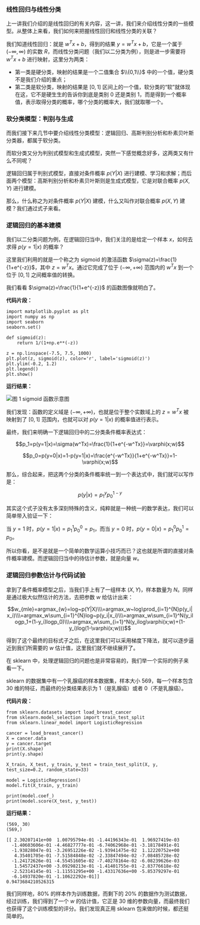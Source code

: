 ### 线性回归与线性分类

上一讲我们介绍的是线性回归的有关内容，这一讲，我们来介绍线性分类的一些模型。从整体上来看，我们如何来把握线性回归和线性分类的关联？

我们知道线性回归：就是 $w^Tx+b$，得到的结果 $y=w^Tx+b$，它是一个属于 $(-\infty,\infty)$ 的实数
$R$，而线性分类问题（我们以二分类为例），则是进一步需要将 $w^Tx+b$ 进行映射，这里分为两类：

  * 第一类是硬分类，映射的结果是一个二值集合 $\\{0,1\\}$ 中的一个值，硬分类不是我们介绍的重点；
  * 第二类是软分类，映射的结果是 $[0,1]$ 区间上的一个值，软分类的“软”就体现在这，它不是硬生生的告诉你到底是类别 0 还是类别 1，而是得到一个概率值，表示取得分类的概率，哪个分类的概率大，我们就取哪一个。

### 软分类模型：判别与生成

而我们接下来几节中要介绍线性分类模型：逻辑回归、高斯判别分析和朴素贝叶斯分类器，都属于软分类。

而软分类又分为判别式模型和生成式模型，突然一下感觉概念好多，这两类又有什么不同呢？

逻辑回归属于判别式模型，直接对条件概率 $p(Y|X)$ 进行建模、学习和求解；而后面两个模型：高斯判别分析和朴素贝叶斯则是生成式模型，它是对联合概率
$p(X,Y)$ 进行建模。

那么，什么称之为对条件概率 $p(Y|X)$ 建模，什么又叫作对联合概率 $p(X,Y)$ 建模？我们通过式子来看。

### 逻辑回归的基本建模

我们以二分类问题为例，在逻辑回归当中，我们关注的是给定一个样本 $x$，如何去求得 $p(y=1|x)$ 的概率？

这里我们利用的就是一个称之为 sigmoid 的激活函数 $\sigma(z)=\frac{1}{1+e^{-z}}$，其中
$z=w^Tx$。通过它完成了位于 $(-\infty,+\infty)$ 范围内的 $w^Tx$ 到一个位于 $[0,1]$ 之间概率值的转换。

我们看看 $\sigma(z)=\frac{1}{1+e^{-z}}$ 的函数图像就明白了。

**代码片段：**

    
    
    import matplotlib.pyplot as plt
    import numpy as np
    import seaborn
    seaborn.set()
    
    def sigmoid(z):
        return 1/(1+np.e**(-z))
    
    z = np.linspace(-7.5, 7.5, 1000)
    plt.plot(z, sigmoid(z), color='r', label='sigmoid(z)')
    plt.ylim(-0.2, 1.2)
    plt.legend()
    plt.show()
    

**运行结果：**

![图 1 sigmoid
函数示意图](https://images.gitbook.cn/abbcaee0-8de8-11ea-9144-a708da03c9c4)

我们发现：函数的定义域是 $(-\infty,+\infty)$，也就是位于整个实数域上的 $z=w^Tx$ 被映射到了 $[0,1]$ 范围内，也就可以对
$p(y=1|x)$ 的概率值进行表示。

最终，我们来明确一下逻辑回归中的二分类条件概率表达式：

$$p_1=p(y=1|x)=\sigma(w^Tx)=\frac{1}{1+e^{-w^Tx}}=\varphi(x;w)$$

$$p_0=p(y=0|x)=1-p(y=1|x)=\frac{e^{-w^Tx}}{1+e^{-w^Tx}}=1-\varphi(x;w)$$

那么，综合起来，把这两个分类的条件概率统一到一个表达式中，我们就可以写作是：

$$p(y|x)=p_1^{y}p_0^{1-y}$$

其实这个式子没有太多深刻特殊的含义，纯粹就是一种统一的数学表达，我们可以简单带入验证一下：

当 $y=1$ 时，$p(y=1|x)=p_1^1p_0^0=p_1$，而当 $y=0$ 时，$p(y=0|x)=p_1^0p_0^1=p_0$。

所以你看，是不是就是一个简单的数学运算小技巧而已？这也就是所谓的直接对条件概率建模。而逻辑回归当中的待估计参数，就是向量 $w$。

### 逻辑回归参数估计与代码试验

拿到了条件概率模型之后，当我们手上有了一组样本 $(X,Y)$，样本数量为 $N$。同样是通过极大似然估计的方法，去把参数 $w$ 给估计出来：

$$w_{mle}=argmax_{w}=log~p(Y|X)\\\=argmax_w~log\prod_{i=1}^{N}p(y_i|x_i)\\\=argmax_w\sum_{i=1}^{N}log~p(y_i|x_i)\\\=argmax_w\sum_{i=1}^N(y_ilogp_1+(1-y_i)logp_0)\\\=argmax_w\sum_{i=1}^N(y_ilog\varphi(x;w)+(1-y_i)log(1-\varphi(x;w)))$$

得到了这个最终的目标式子之后，在这里我们可以采用梯度下降法，就可以逐步逼近到我们所需要的 $w$ 估计值，这里我们就不继续展开了。

在 sklearn 中，处理逻辑回归的问题也是非常容易的，我们举一个实际的例子来看一下。

sklearn 的数据集中有一个乳腺癌的样本数据集，样本大小 569，每一个样本包含 30 维的特征，而最终的分类结果表示为 1（是乳腺癌）或者
0（不是乳腺癌）。

**代码片段：**

    
    
    from sklearn.datasets import load_breast_cancer
    from sklearn.model_selection import train_test_split
    from sklearn.linear_model import LogisticRegression
    
    cancer = load_breast_cancer()
    X = cancer.data
    y = cancer.target
    print(X.shape)
    print(y.shape)
    
    X_train, X_test, y_train, y_test = train_test_split(X, y, test_size=0.2, random_state=33)
    
    model = LogisticRegression()
    model.fit(X_train, y_train)
    
    print(model.coef_)
    print(model.score(X_test, y_test))
    

**运行结果：**

    
    
    (569, 30)
    (569,)
    
    [[ 2.30207141e+00  1.00795794e-01 -1.44196343e-01  1.96927419e-03
      -1.40603606e-01 -4.46827777e-01 -6.74062968e-01 -3.18178491e-01
      -1.93828047e-01 -3.26951226e-02 -1.93941475e-02  1.12220752e+00
       4.35401705e-01 -7.51584848e-02 -2.33847494e-02 -7.08485728e-02
      -1.24172626e-01 -4.55451605e-02 -7.40278164e-02 -6.08239626e-03
       1.54572437e+00 -3.09298213e-01 -1.41401755e-01 -2.83776618e-02
      -2.52314145e-01 -1.11551295e+00 -1.43317636e+00 -5.85379297e-01
      -6.14937820e-01 -1.10622292e-01]]
    0.9473684210526315
    

我们同样地，80% 的样本作为训练数据，而剩下的 20% 的数据作为测试数据，经过训练，我们得到了一个 $w$ 的估计值，它正是 30
维的参数向量，而最终我们也获得了这个训练模型的评分。我们发现真正用 sklearn 包来做的时候，都还挺简单的。

